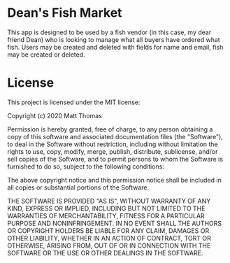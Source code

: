 # Dean's Fish Market 
This app is designed to be used by a fish vendor (in this case, my dear friend Dean) who is looking to manage what all buyers have ordered what fish. Users may be created and deleted with fields for name and email, fish may be created or deleted. 

# License 
This project is licensed under the MIT license:

Copyright (c) 2020 Matt Thomas 

Permission is hereby granted, free of charge, to any person obtaining a copy of this software and associated documentation files (the "Software"), to deal in the Software without restriction, including without limitation the rights to use, copy, modify, merge, publish, distribute, sublicense, and/or sell copies of the Software, and to permit persons to whom the Software is furnished to do so, subject to the following conditions:

The above copyright notice and this permission notice shall be included in all copies or substantial portions of the Software.

THE SOFTWARE IS PROVIDED "AS IS", WITHOUT WARRANTY OF ANY KIND, EXPRESS OR IMPLIED, INCLUDING BUT NOT LIMITED TO THE WARRANTIES OF MERCHANTABILITY, FITNESS FOR A PARTICULAR PURPOSE AND NONINFRINGEMENT. IN NO EVENT SHALL THE AUTHORS OR COPYRIGHT HOLDERS BE LIABLE FOR ANY CLAIM, DAMAGES OR OTHER LIABILITY, WHETHER IN AN ACTION OF CONTRACT, TORT OR OTHERWISE, ARISING FROM, OUT OF OR IN CONNECTION WITH THE SOFTWARE OR THE USE OR OTHER DEALINGS IN THE SOFTWARE.